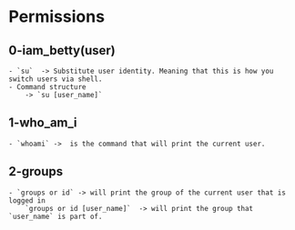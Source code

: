 # Permissions

## 0-iam_betty(user)
	- `su` 	-> Substitute user identity. Meaning that this is how you switch users via shell.
	- Command structure
		-> `su [user_name]`

## 1-who_am_i
	- `whoami` ->  is the command that will print the current user.

## 2-groups
	- `groups or id` -> will print the group of the current user that is logged in
		`groups or id [user_name]`	-> will print the group that `user_name` is part of.

 


